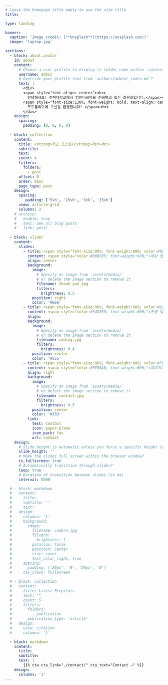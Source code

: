 ```yaml
---
# Leave the homepage title empty to use the site title
title:

type: landing

banner:
  caption: 'Image credit: [**Unsplash**](https://unsplash.com/)'
  image: 'laptop.jpg'

sections:
  - block: about.avatar
    id: about
    content:
      # Choose a user profile to display (a folder name within `content/authors/`)
      username: admin
      # Override your profile text from `authors/admin/_index.md`?
      text: |
        <div>
        <span style="text-align: center"><br>
          안녕하세요! 전북대학교에서 컴퓨터공학을 전공하고 있는 최현솔입니다.</span><br>
        <span style="font-size:130%; font-weight: bold; text-align: center">
          포트폴리오에 오신걸 환영합니다! </span><br>
        </div>
    design:
      spacing:
        padding: [0, 0, 0, 0]
 
  - block: collection
    content:
      title: <strong>최근 포스트</strong><br><br>
      subtitle: 
      text: 
      count: 4
      filters:
        folders:
          - post
      offset: 0
      order: desc
      page_type: post
    design:
      spacing:
         padding: ['5vh', '15vh', '3vh', '15vh']
      view: article-grid
      columns: 2
    # archive:
    #   enable: true
    #   text: See all blog posts
    #   link: post/
    
  - block: slider
    content:
      slides:
        - title: <span style="font-size:80%; font-weight:600; color:#00B2B2;">방문해주셔서 감사합니다</span>
          content: <span style="color:#00BFBF; font-weight:600;">해당 웹은 저를 소개하기위해 만들어졌습니다.</span>
          align: center
          background:
            image:
              # Specify an image from `assets/media/`
              # or delete the image section to remove it
              filename: thank_you.jpg
              filters:
                brightness: 0.5
            position: right
            color: '#666'
        - title: <span style="font-size:80%; font-weight:600; color:#EAB8E4;">관심 분야에 대한 정보</span>
          content: <span style="color:#F4D3ED; font-weight:600;">전공 및 관심 분야에 대한 정보도 간략하게 다룹니다.</span>
          align: 
          background:
            image:
              # Specify an image from `assets/media/`
              # or delete the image section to remove it
              filename: coding.jpg
              filters:
                brightness: 0.4
            position: center
            color: '#555'
        - title: <span style="font-size:80%; font-weight:600; color:#FFB76B;">피드백 및 문의</span>
          content: <span style="color:#FFD6A0; font-weight:600;">페이지에 대한 피드백 및 문의는 아래 버튼을 참고바랍니다.</span>
          align: right
          background:
            image:
              # Specify an image from `assets/media/`
              # or delete the image section to remove it
              filename: contact.jpg
              filters:
                brightness: 0.5
            position: center
            color: '#333'
          link:
            text: Contact
            icon: paper-plane
            icon_pack: fas
            url: contact
    design:
      # Slide height is automatic unless you force a specific height (e.g. '400px')
      slide_height: ''
      # Make the slides full screen within the browser window?
      is_fullscreen: true
      # Automatically transition through slides?
      loop: true
      # Duration of transition between slides (in ms)
      interval: 5000

  # - block: markdown
  #   content:
  #     title:
  #     subtitle: ''
  #     text:
  #   design:
  #     columns: '1'
  #     background:
  #       image: 
  #         filename: coders.jpg
  #         filters:
  #           brightness: 1
  #         parallax: false
  #         position: center
  #         size: cover
  #         text_color_light: true
  #     spacing:
  #       padding: ['20px', '0', '20px', '0']
  #     css_class: fullscreen

  # - block: collection
  #   content:
  #     title: Latest Preprints
  #     text: ""
  #     count: 5
  #     filters:
  #       folders:
  #         - publication
  #       publication_type: 'article'
  #   design:
  #     view: citation
  #     columns: '1'

  - block: markdown
    content:
      title:
      subtitle:
      text: |
        {{% cta cta_link="./contact/" cta_text="Contact →" %}}
    design:
      columns: '1'
---
```

